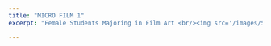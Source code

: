 ```yaml
---
title: "MICRO FILM 1"
excerpt: "Female Students Majoring in Film Art <br/><img src='/images/500x300.png'>"

--- 
```

